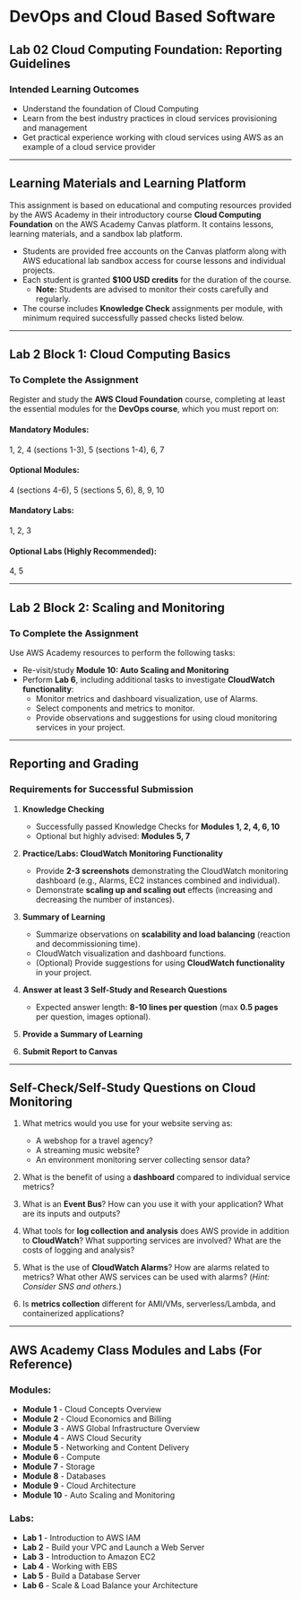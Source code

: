 # DevOps and Cloud Based Software  

## Lab 02 Cloud Computing Foundation: Reporting Guidelines  

### Intended Learning Outcomes  
- Understand the foundation of Cloud Computing  
- Learn from the best industry practices in cloud services provisioning and management  
- Get practical experience working with cloud services using AWS as an example of a cloud service provider  

---

## Learning Materials and Learning Platform  
This assignment is based on educational and computing resources provided by the AWS Academy in their introductory course **Cloud Computing Foundation** on the AWS Academy Canvas platform. It contains lessons, learning materials, and a sandbox lab platform.

- Students are provided free accounts on the Canvas platform along with AWS educational lab sandbox access for course lessons and individual projects.  
- Each student is granted **$100 USD credits** for the duration of the course.  
  - **Note:** Students are advised to monitor their costs carefully and regularly.  
- The course includes **Knowledge Check** assignments per module, with minimum required successfully passed checks listed below.  

---

## Lab 2 Block 1: Cloud Computing Basics  
### To Complete the Assignment  
Register and study the **AWS Cloud Foundation** course, completing at least the essential modules for the **DevOps course**, which you must report on:

#### **Mandatory Modules:**  
1, 2, 4 (sections 1-3), 5 (sections 1-4), 6, 7  

#### **Optional Modules:**  
4 (sections 4-6), 5 (sections 5, 6), 8, 9, 10  

#### **Mandatory Labs:**  
1, 2, 3  

#### **Optional Labs (Highly Recommended):**  
4, 5  

---

## Lab 2 Block 2: Scaling and Monitoring  
### To Complete the Assignment  
Use AWS Academy resources to perform the following tasks:

- Re-visit/study **Module 10: Auto Scaling and Monitoring**  
- Perform **Lab 6**, including additional tasks to investigate **CloudWatch functionality**:  
  - Monitor metrics and dashboard visualization, use of Alarms.  
  - Select components and metrics to monitor.  
  - Provide observations and suggestions for using cloud monitoring services in your project.  

---

## Reporting and Grading  
### Requirements for Successful Submission  
1. **Knowledge Checking**  
   - Successfully passed Knowledge Checks for **Modules 1, 2, 4, 6, 10**  
   - Optional but highly advised: **Modules 5, 7**  

2. **Practice/Labs: CloudWatch Monitoring Functionality**  
   - Provide **2-3 screenshots** demonstrating the CloudWatch monitoring dashboard (e.g., Alarms, EC2 instances combined and individual).  
   - Demonstrate **scaling up and scaling out** effects (increasing and decreasing the number of instances).  

3. **Summary of Learning**  
   - Summarize observations on **scalability and load balancing** (reaction and decommissioning time).  
   - CloudWatch visualization and dashboard functions.  
   - (Optional) Provide suggestions for using **CloudWatch functionality** in your project.  

4. **Answer at least 3 Self-Study and Research Questions**  
   - Expected answer length: **8-10 lines per question** (max **0.5 pages** per question, images optional).  

5. **Provide a Summary of Learning**  

6. **Submit Report to Canvas**  

---

## Self-Check/Self-Study Questions on Cloud Monitoring  
1. What metrics would you use for your website serving as:  
   - A webshop for a travel agency?  
   - A streaming music website?  
   - An environment monitoring server collecting sensor data?  

2. What is the benefit of using a **dashboard** compared to individual service metrics?  

3. What is an **Event Bus**? How can you use it with your application? What are its inputs and outputs?  

4. What tools for **log collection and analysis** does AWS provide in addition to **CloudWatch**? What supporting services are involved? What are the costs of logging and analysis?  

5. What is the use of **CloudWatch Alarms**? How are alarms related to metrics? What other AWS services can be used with alarms? (*Hint: Consider SNS and others.*)  

6. Is **metrics collection** different for AMI/VMs, serverless/Lambda, and containerized applications?  

---

## AWS Academy Class Modules and Labs (For Reference)  
### **Modules:**  
- **Module 1** - Cloud Concepts Overview  
- **Module 2** - Cloud Economics and Billing  
- **Module 3** - AWS Global Infrastructure Overview  
- **Module 4** - AWS Cloud Security  
- **Module 5** - Networking and Content Delivery  
- **Module 6** - Compute  
- **Module 7** - Storage  
- **Module 8** - Databases  
- **Module 9** - Cloud Architecture  
- **Module 10** - Auto Scaling and Monitoring  

### **Labs:**  
- **Lab 1** - Introduction to AWS IAM  
- **Lab 2** - Build your VPC and Launch a Web Server  
- **Lab 3** - Introduction to Amazon EC2  
- **Lab 4** - Working with EBS  
- **Lab 5** - Build a Database Server  
- **Lab 6** - Scale & Load Balance your Architecture  

